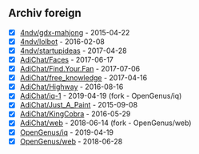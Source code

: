 ## Archiv foreign

- [x] [4ndv/gdx-mahjong](https://github.com/4ndv/gdx-mahjong) - 2015-04-22
- [x] [4ndv/lolbot](https://github.com/4ndv/lolbot) - 2016-02-08
- [x] [4ndv/startupideas](https://github.com/4ndv/startupideas) - 2017-04-28
- [x] [AdiChat/Faces](https://github.com/AdiChat/Faces) - 2017-06-17
- [x] [AdiChat/Find.Your.Fan](https://github.com/AdiChat/Find.Your.Fan) - 2017-07-06
- [x] [AdiChat/free_knowledge](https://github.com/AdiChat/free_knowledge) - 2017-04-16
- [x] [AdiChat/Highway](https://github.com/AdiChat/Highway) - 2016-08-16
- [x] [AdiChat/iq-1](https://github.com/AdiChat/iq-1) - 2019-04-19 (fork - OpenGenus/iq)
- [x] [AdiChat/Just_A_Paint](https://github.com/AdiChat/Just_A_Paint) - 2015-09-08
- [x] [AdiChat/KingCobra](https://github.com/AdiChat/KingCobra) - 2016-05-29
- [x] [AdiChat/web](https://github.com/AdiChat/web) - 2018-06-14 (fork - OpenGenus/web)
- [x] [OpenGenus/iq](https://github.com/OpenGenus/iq) - 2019-04-19
- [x] [OpenGenus/web](https://github.com/OpenGenus/web) - 2018-06-28
